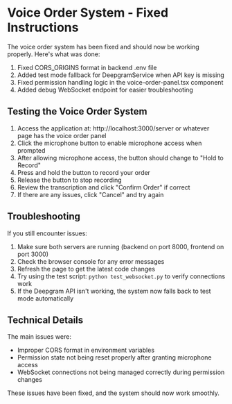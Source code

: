 # Voice Order System - Fixed Instructions

The voice order system has been fixed and should now be working properly. Here's what was done:

1. Fixed CORS_ORIGINS format in backend .env file
2. Added test mode fallback for DeepgramService when API key is missing
3. Fixed permission handling logic in the voice-order-panel.tsx component
4. Added debug WebSocket endpoint for easier troubleshooting

## Testing the Voice Order System

1. Access the application at: http://localhost:3000/server or whatever page has the voice order panel
2. Click the microphone button to enable microphone access when prompted
3. After allowing microphone access, the button should change to "Hold to Record"
4. Press and hold the button to record your order
5. Release the button to stop recording
6. Review the transcription and click "Confirm Order" if correct
7. If there are any issues, click "Cancel" and try again

## Troubleshooting

If you still encounter issues:

1. Make sure both servers are running (backend on port 8000, frontend on port 3000)
2. Check the browser console for any error messages
3. Refresh the page to get the latest code changes
4. Try using the test script: `python test_websocket.py` to verify connections work
5. If the Deepgram API isn't working, the system now falls back to test mode automatically

## Technical Details

The main issues were:
- Improper CORS format in environment variables
- Permission state not being reset properly after granting microphone access
- WebSocket connections not being managed correctly during permission changes

These issues have been fixed, and the system should now work smoothly. 